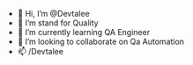 - 👋 Hi, I’m @Devtalee
- 👀 I’m stand for Quality
- 🌱 I’m currently learning QA Engineer
- 💞️ I’m looking to collaborate on Qa Automation
- 📫 /Devtalee
